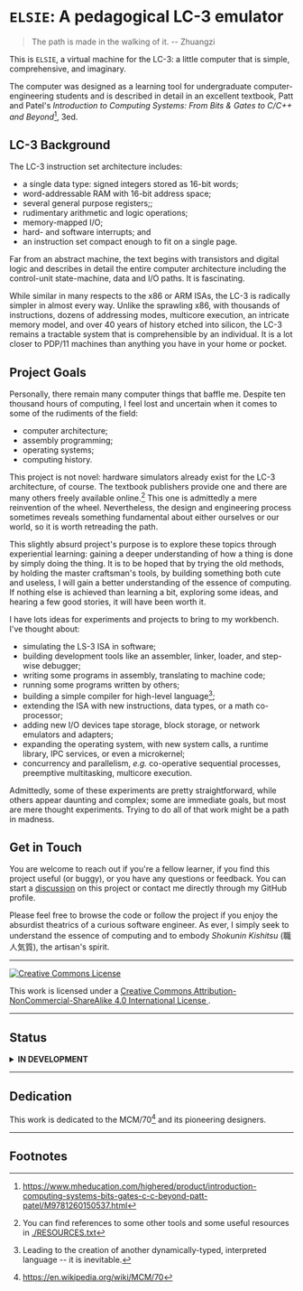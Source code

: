 # `ELSIE`: A pedagogical LC-3 emulator #

> The path is made in the walking of it. -- Zhuangzi

This is `ELSIE`, a virtual machine for the LC-3: a little computer that is
simple, comprehensive, and imaginary.

The computer was designed as a learning tool for undergraduate
computer-engineering students and is described in detail in an excellent
textbook, Patt and Patel's *Introduction to Computing Systems: From Bits & Gates
to C/C++ and Beyond*[^1], 3ed.

## LC-3 Background ##

The LC-3 instruction set architecture includes:

  - a single data type: signed integers stored as 16-bit words;
  - word-addressable RAM with 16-bit address space;
  - several general purpose registers;;
  - rudimentary arithmetic and logic operations;
  - memory-mapped I/O;
  - hard- and software interrupts; and
  - an instruction set compact enough to fit on a single page.

Far from an abstract machine, the text begins with transistors and digital logic
and describes in detail the entire computer architecture including the
control-unit state-machine, data and I/O paths. It is fascinating.

While similar in many respects to the x86 or ARM ISAs, the LC-3 is radically
simpler in almost every way. Unlike the sprawling x86, with thousands of
instructions, dozens of addressing modes, multicore execution, an intricate
memory model, and over 40 years of history etched into silicon, the LC-3 remains
a tractable system that is comprehensible by an individual. It is a lot closer
to PDP/11 machines than anything you have in your home or pocket.

## Project Goals ##

Personally, there remain many computer things that baffle me. Despite ten
thousand hours of computing, I feel lost and uncertain when it comes to some of
the rudiments of the field:

  - computer architecture;
  - assembly programming;
  - operating systems;
  - computing history.

This project is not novel: hardware simulators already exist for the LC-3
architecture, of course. The textbook publishers provide one and there are many
others freely available online.[^4] This one is admittedly a mere reinvention of
the wheel. Nevertheless, the design and engineering process sometimes reveals
something fundamental about either ourselves or our world, so it is worth
retreading the path.

This slightly absurd project's purpose is to explore these topics through
experiential learning: gaining a deeper understanding of how a thing is done by
simply doing the thing. It is to be hoped that by trying the old methods, by
holding the master craftsman's tools, by building something both cute and
useless, I will gain a better understanding of the essence of computing. If
nothing else is achieved than learning a bit, exploring some ideas, and hearing
a few good stories, it will have been worth it.

I have lots ideas for experiments and projects to bring to my workbench. I've
thought about:

  - simulating the LS-3 ISA in software;
  - building development tools like an assembler, linker, loader, and step-wise
    debugger;
  - writing some programs in assembly, translating to machine code;
  - running some programs written by others;
  - building a simple compiler for high-level language[^2];
  - extending the ISA with new instructions, data types, or a math co-processor;
  - adding new I/O devices tape storage, block storage, or network emulators and
    adapters;
  - expanding the operating system, with new system calls, a runtime library,
    IPC services, or even a microkernel;
  - concurrency and parallelism, _e.g._ co-operative sequential processes,
    preemptive multitasking, multicore execution.

Admittedly, some of these experiments are pretty straightforward, while others
appear daunting and complex; some are immediate goals, but most are mere thought
experiments. Trying to do all of that work might be a path in madness.

## Get in Touch ##

You are welcome to reach out if you're a fellow learner, if you find this
project useful (or buggy), or you have any questions or feedback. You can start
a [discussion](https://github.com/smoynes/elsie/discussions) on this project or
contact me directly through my GitHub profile.

Please feel free to browse the code or follow the project if you enjoy the
absurdist theatrics of a curious software engineer. As ever, I simply seek to
understand the essence of computing and to embody _Shokunin Kishitsu_ (職人気質),
the artisan's spirit.

----

<a rel="license" href="http://creativecommons.org/licenses/by-nc-sa/4.0/">
    <img alt="Creative Commons License" style="border-width:0" src="https://i.creativecommons.org/l/by-nc-sa/4.0/88x31.png" />
</a>
<br />

This work is licensed under a
<a rel="license" href="http://creativecommons.org/licenses/by-nc-sa/4.0/">
Creative Commons Attribution-NonCommercial-ShareAlike 4.0 International License
</a>.

----

## Status ##

<details>
<summary>
<strong>IN DEVELOPMENT</strong>
</summary>

Focus right now:

ASM: assembler
  - generates code for a few opcodes
  - compatible with textbook
  - not enough error handling
  - missing some opcodes

On deck:

- BIOS: interrupt routines

See [TODO.md](`TODO.md`) for more ideas.

</details>

----

## Dedication ##

This work is dedicated to the MCM/70[^3] and its pioneering designers.

----

## Footnotes ##

[^1]: https://www.mheducation.com/highered/product/introduction-computing-systems-bits-gates-c-c-beyond-patt-patel/M9781260150537.html
[^2]: Leading to the creation of another dynamically-typed, interpreted language -- it is inevitable.
[^3]: https://en.wikipedia.org/wiki/MCM/70
[^4]: You can find references to some other tools and some useful resources in
  [./RESOURCES.txt](`RESOURCES.txt`)

